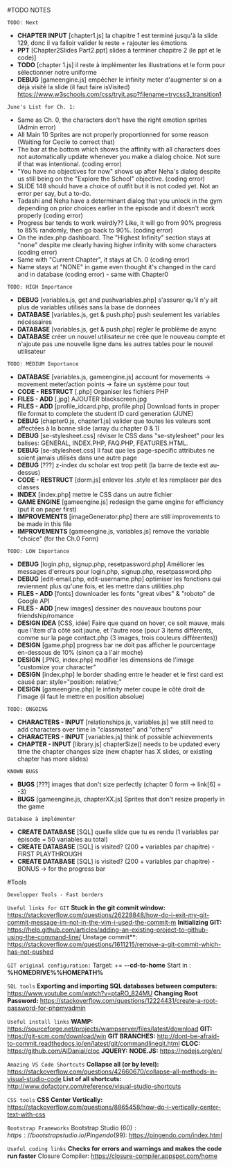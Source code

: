﻿#TODO NOTES

`TODO: Next`
- **CHAPTER INPUT**       [chapter1.js]                                   la chapitre 1 est terminé jusqu'à la slide 129, donc il va falloir valider le reste + rajouter les émotions
- **PPT**                 [Chapter2Slides Part2.ppt]                      slides à terminer chapitre 2 (le ppt et le code)]
- **TODO**                [chapter 1.js]                                  il reste à implémenter les illustrations et le form pour sélectionner notre uniforme
- **DEBUG**               [gameengine.js]                                 empêcher le infinity meter d'augmenter si on a déjà visité la slide (il faut faire isVisited)
https://www.w3schools.com/css/tryit.asp?filename=trycss3_transition1

`June's List for Ch. 1:`
- Same as Ch. 0, the characters don't have the right emotion sprites (Admin error)
- All Main 10 Sprites are not properly proportionned for some reason (Waiting for Cecile to correct that)
- The bar at the bottom which shows the affinity with all characters does not automatically update whenever you make a dialog choice. Not sure if that was intentional. (coding error)
- "You have no objectives for now" shows up after Neha's dialog despite us still being on the "Explore the School" objective. (coding error)
- SLIDE 148 should have a choice of outfit but it is not coded yet. Not an error per say, but a to-do.
- Tadashi and Neha have a determinant dialog that you unlock in the gym depending on prior choices earlier in the episode and it doesn't work properly (coding error)
- Progress bar tends to work weirdly?? Like, it will go from 90% progress to 85% randomly, then go back to 90%.  (coding error)
- On the index.php dashboard. The "Highest Infinity" section stays at "none" despite me clearly having higher infinity with some characters (coding error)
- Same with "Current Chapter", it stays at Ch. 0 (coding error)
- Name stays at "NONE" in game even thought it's changed in the card and in database (coding error) - same with Chapter0

`TODO: HIGH Importance`
- **DEBUG**               [variables.js, get and pushvariables.php]       s'assurer qu'il n'y ait plus de variables utilisés sans la base de données
- **DATABASE**            [variables.js, get & push.php]                  push seulement les variables nécéssaires
- **DATABASE**            [variables.js, get & push.php]                  régler le problème de async
- **DATABASE**                                                            créer un nouvel utilisateur ne crée que le nouveau compte et n'ajoute pas une nouvelle ligne dans les autres tables pour le nouvel utilisateur

`TODO: MEDIUM Importance`
- **DATABASE**            [variables.js, gameengine.js]                   account for movements -> movement meter/action points -> faire un système pour tout
- **CODE - RESTRUCT**     [.php]                                          Organiser les fichiers PHP
- **FILES - ADD**         [.jpg]                                          AJOUTER blackscreen.jpg
- **FILES - ADD**         [profile_idcard.php, profile.php]               Download fonts in proper file format to complete the student ID card generation (JUNE)
- **DEBUG**               [chapter0.js, chapter1.js]                      valider que toutes les valeurs sont affectées à la bonne slide (array du chapter 0 & 1)
- **DEBUG**               [se-stylesheet.css]                             réviser le CSS dans "se-stylesheet" pour les balises: GENERAL, INDEX.PHP, FAQ.PHP, FEATURES.HTML.
- **DEBUG**               [se-stylesheet.css]                             Il faut que les page-specific attributes ne soient jamais utilisés dans une autre page
- **DEBUG**               [???]                                           z-index du scholar est trop petit (la barre de texte est au-dessus)
- **CODE - RESTRUCT**     [dorm.js]                                       enlever les .style et les remplacer par des classes
- **INDEX**               [index.php]                                     mettre le CSS dans un autre fichier
- **GAME ENGINE**         [gameengine.js]                                 redesign the game engine for efficiency (put it on paper first)
- **IMPROVEMENTS**        [imageGenerator.php]                            there are still improvements to be made in this file
- **IMPROVEMENTS**        [gameengine.js, variables.js]                   remove the variable "choice" (for the Ch.0 Form)

`TODO: LOW Importance`
- **DEBUG**               [login.php, signup.php, resetpassword.php]      Améliorer les messages d'erreurs pour login.php, signup.php, resetpassword.php
- **DEBUG**               [edit-email.php, edit-username.php]             optimiser les fonctions qui reviennent plus qu'une fois, et les mettre dans utilities.php
- **FILES - ADD**         [fonts]                                         downloader les fonts "great vibes" & "roboto" de Google API
- **FILES - ADD**         [new images]                                    dessiner des nouveaux boutons pour friendship/romance
- **DESIGN IDEA**         [CSS, idée]                                     Faire que quand on hover, ce soit mauve, mais que l'item d'à côté soit jaune, et l'autre rose (pour 3 items différents, comme sur la page contact.php (3 images, trois couleurs différentes))
- **DESIGN**              [game.php]                                      progress bar ne doit pas afficher le pourcentage en-dessous de 10% (sinon ça a l'air moche)
- **DESIGN**              [.PNG, index.php]                               modifier les dimensions de l'image "customize your character"
- **DESIGN**              [index.php]                                     le border shading entre le header et le first card est causé par: style="position: relative;"
- **DESIGN**              [gameengine.php]                                le infinity meter coupe le côté droit de l'image (il faut le mettre en position absolue)

`TODO: ONGOING`
- **CHARACTERS - INPUT**  [relationships.js, variables.js]                we still need to add characters over time in "classmates" and "others"
- **CHARACTERS - INPUT**  [variables.js]                                  think of possible achievements
- **CHAPTER - INPUT**     [library.js]                                    chapterSize() needs to be updated every time the chapter changes size (new chapter has X slides, or existing chapter has more slides)

`KNOWN BUGS`
- **BUGS**                [???]                                           images that don't size perfectly (chapter 0 form -> link[6] = -3)
- **BUGS**                [gameengine.js, chapterXX.js]                   Sprites that don't resize properly in the game

`Database à implémenter`
- **CREATE DATABASE**     [SQL]                                           quelle slide que tu es rendu (1 variables par épisode = 50 variables au total)
- **CREATE DATABASE**     [SQL]                                           is visited? (200 + variables par chapitre) - FIRST PLAYTHROUGH
- **CREATE DATABASE**     [SQL]                                           is visited? (200 + variables par chapitre) - BONUS -> for the progress bar


#Tools

`Developper Tools - Fast borders`
<style>
**
{
    border: 1px solid black;        
}
</style>

`Useful links for GIT`
**Stuck in the git commit window:** https://stackoverflow.com/questions/26228848/how-do-i-exit-my-git-commit-message-im-not-in-the-vim-i-used-the-commit-m
**Initializing GIT:** https://help.github.com/articles/adding-an-existing-project-to-github-using-the-command-line/
Unstage commit**: https://stackoverflow.com/questions/1611215/remove-a-git-commit-which-has-not-pushed

`GIT original configuration:`
Target: += **--cd-to-home**
Start in : **%HOMEDRIVE%%HOMEPATH%**

`SQL tools`
**Exporting and importing SQL databases between computers:** https://www.youtube.com/watch?v=ptaRO_824MU
**Changing Root Password:** https://stackoverflow.com/questions/12224431/create-a-root-password-for-phpmyadmin

`Useful install links`
**WAMP:** https://sourceforge.net/projects/wampserver/files/latest/download
**GIT:** https://git-scm.com/download/win
**GIT BRANCHES:** http://dont-be-afraid-to-commit.readthedocs.io/en/latest/git/commandlinegit.html
**CLOC:** https://github.com/AlDanial/cloc
**JQUERY:** 
**NODE.JS:** https://nodejs.org/en/

`Amazing VS Code Shortcuts`
**Collapse all (or by level):** https://stackoverflow.com/questions/42660670/collapse-all-methods-in-visual-studio-code
**List of all shortcuts:** http://www.dofactory.com/reference/visual-studio-shortcuts

`CSS tools`
**CSS Center Vertically:** https://stackoverflow.com/questions/8865458/how-do-i-vertically-center-text-with-css

`Bootstrap Frameworks`
Bootstrap Studio (60$): https://bootstrapstudio.io/
Pingendo (99$): https://pingendo.com/index.html

`Useful coding links`
**Checks for errors and warnings and makes the code run faster**
Closure Compiler: https://closure-compiler.appspot.com/home
